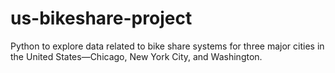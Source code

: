 # us-bikeshare-project
 Python to explore data related to bike share systems for three major cities in the United States—Chicago, New York City, and Washington.
